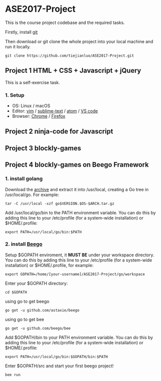 # ASE2017-Project
This is the course project codebase and the required tasks.

Firstly, install [git](https://git-scm.com/downloads)

Then download or git clone the whole project into your local machine and run it locally.
```
git clone https://github.com/tiejianluo/ASE2017-Project.git
```

## Project 1 HTML + CSS + Javascript + jQuery
This is a self-exercise task.
### 1. Setup 
* OS: Linux / macOS
* Editor: [vim](http://www.vim.org/download.php) / [sublime-text](http://www.sublimetext.com/3) / [atom](https://atom.io/) / [VS code](https://code.visualstudio.com)
* Browser: [Chrome](http://www.google.cn/chrome/browser/desktop) / [Firefox](http://www.firefox.com.cn)
## Project 2 ninja-code for Javascript
###
## Project 3 blockly-games

## Project 4 blockly-games on Beego Framework
### 1. install golang
Download the [archive](https://golang.org/dl) and extract it into /usr/local, creating a Go tree in /usr/local/go. For example:
```
tar -C /usr/local -xzf go$VERSION.$OS-$ARCH.tar.gz
```
Add /usr/local/go/bin to the PATH environment variable. 
You can do this by adding this line to your /etc/profile (for a system-wide installation) or $HOME/.profile:
```
export PATH=/usr/local/go/bin:$PATH
```
### 2. install [Beego](https://beego.me/quickstart)
Setup $GOPATH enviroment, it **MUST BE** under your workspace directory. 
You can do this by adding this line to your /etc/profile (for a system-wide installation) or $HOME/.profile, for example:
```
export GOPATH=/home/[your-username]/ASE2017-Project/go/workspace
```
Enter your $GOPATH directory:
```
cd $GOPATH
```
using go to get beego
```
go get -u github.com/astaxie/beego
```
using go to get bee
```
go get -u github.com/beego/bee
```
Add $GOPATH/bin to your PATH environment variable. 
You can do this by adding this line to your /etc/profile (for a system-wide installation) or $HOME/.profile:
```
export PATH=/usr/local/go/bin:$GOPATH/bin:$PATH
```
Enter $GOPATH/src and start your first beego project!
```
bee run
```
